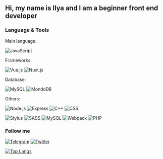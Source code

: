 ## Hi, my name is Ilya and I am a beginner front end developer

### Language & Tools

Main language:

![JavaScript](https://img.shields.io/badge/-JavaScript-1e272e?style=for-the-badge&logo=JavaScript)

Frameworks:

![Vue.js](https://img.shields.io/badge/-Vue.js-1e272e?style=for-the-badge&logo=vuedotjs) ![Nuxt.js](https://img.shields.io/badge/-Nuxt.js-1e272e?style=for-the-badge&logo=nuxtdotjs)

Database:

![MySQL](https://img.shields.io/badge/-MySQL-1e272e?style=for-the-badge&logo=mysql) ![MondoDB](https://img.shields.io/badge/-MongoDB-1e272e?style=for-the-badge&logo=mongodb)

Others:

![Node.js](https://img.shields.io/badge/-Node.js-1e272e?style=for-the-badge&logo=nodedotjs) ![Express](https://img.shields.io/badge/-Express-1e272e?style=for-the-badge&logo=express) ![C++](https://img.shields.io/badge/-C++-1e272e?style=for-the-badge&logo=C%2b%2b&logoColor=6296CC) ![CSS](https://img.shields.io/badge/-CSS-1e272e?style=for-the-badge&logo=css3&logoColor=1572B6) 

![Stylus](https://img.shields.io/badge/-Stylus-1e272e?style=for-the-badge&logo=Stylus) ![SASS](https://img.shields.io/badge/-SCSS-1e272e?style=for-the-badge&logo=sass) ![MySQL](https://img.shields.io/badge/-SQL-1e272e?style=for-the-badge&logo=mysql) ![Webpack](https://img.shields.io/badge/-Webpack-1e272e?style=for-the-badge&logo=webpack)
![PHP](https://img.shields.io/badge/-PHP-1e272e?style=for-the-badge&logo=php)

### Follow me
[![Telegram](https://img.shields.io/badge/-Telegram-090909?style=for-the-badge&logo=telegram&logoColor=27A0D9)](https://t.me/Gent1men) [![Twitter](https://img.shields.io/badge/-Twitter-090909?style=for-the-badge&logo=Twitter&logoColor=1C9DEB)](https://twitter.com/Gent1men)

[![Top Langs](https://github-readme-stats.vercel.app/api/top-langs/?username=GentIeman&layout=compact)](https://github.com/GentIeman/github-readme-stats)

